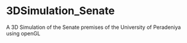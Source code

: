 # 3DSimulation_Senate
A 3D Simulation of the Senate premises of the University of Peradeniya using openGL
